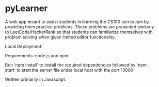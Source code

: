 # pyLearner
A web app meant to assist students in learning the CS100 curriculum by providing 
them practice problems. These problems are presented similarly to LeetCode/HackerRank
so that students can familiarize themselves with problem solving when given limited editor 
functionality.

Local Deployment:

Requirements: node.js and npm

Run 'npm install' to install the required dependencies followed by 'npm start' to start the server file under local host with the port 10000

Written primarily in Javascript.
